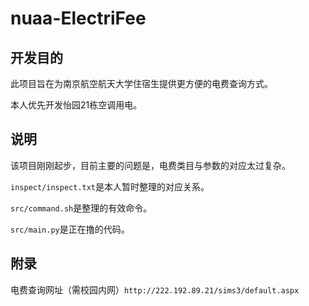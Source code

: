 # nuaa-ElectriFee

## 开发目的

此项目旨在为南京航空航天大学住宿生提供更方便的电费查询方式。

本人优先开发怡园21栋空调用电。



## 说明

该项目刚刚起步，目前主要的问题是，电费类目与参数的对应太过复杂。

`inspect/inspect.txt`是本人暂时整理的对应关系。

`src/command.sh`是整理的有效命令。

`src/main.py`是正在撸的代码。


## 附录
电费查询网址（需校园内网）`http://222.192.89.21/sims3/default.aspx`